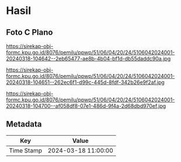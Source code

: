 # Hasil

## Foto C Plano

https://sirekap-obj-formc.kpu.go.id/8076/pemilu/ppwp/51/06/04/20/24/5106042024001-20240318-104642--2eb65477-ae8b-4b04-bf1d-db55daddc90a.jpg

https://sirekap-obj-formc.kpu.go.id/8076/pemilu/ppwp/51/06/04/20/24/5106042024001-20240318-104651--262ec6f1-d99c-445d-8fdf-342b26e9f2af.jpg

https://sirekap-obj-formc.kpu.go.id/8076/pemilu/ppwp/51/06/04/20/24/5106042024001-20240318-104700--af058df8-07e1-486d-9f4a-2d68dbd970ef.jpg


## Metadata

| Key        | Value               |
| ---------- | ------------------- |
| Time Stamp | 2024-03-18 11:00:00 |



